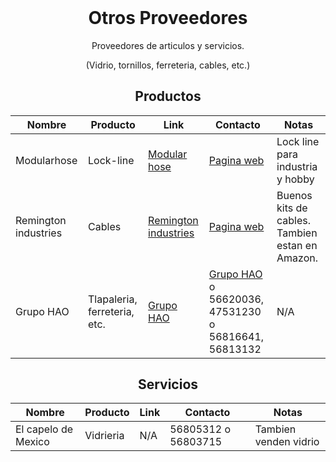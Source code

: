 <h1 align="center" style="margin-top: 0px;">Otros Proveedores</h1>
<p align="center" >Proveedores de articulos y servicios.</p>
<p align="center" >(Vidrio, tornillos, ferreteria, cables, etc.)</p>

<div align="center" >
  
## Productos
  
| Nombre | Producto | Link | Contacto | Notas |
| --------------- | --------------- | --------------- | --------------- | --------------- |
| Modularhose | Lock-line | [Modular hose](https://www.modularhose.com/) | [Pagina web](https://www.modularhose.com/) | Lock line para industria y hobby |
| Remington industries | Cables | [Remington industries](https://www.remingtonindustries.com/) | [Pagina web](https://www.remingtonindustries.com/) | Buenos kits de cables. Tambien estan en Amazon. |
| Grupo HAO | Tlapaleria, ferreteria, etc. | [Grupo HAO](https://www.grupo-hao.com.mx/) | [Grupo HAO](https://www.grupo-hao.com.mx/) o 56620036, 47531230 o 56816641, 56813132 | N/A |
  
## Servicios
  
| Nombre | Producto | Link | Contacto | Notas |
| --------------- | --------------- | --------------- | --------------- | --------------- |
| El capelo de Mexico | Vidrieria | N/A | 56805312 o 56803715 | Tambien venden vidrio |
  
</div>

<h1 align="center" style="margin-top: 0px;"></h1>

